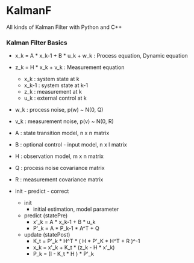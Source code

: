 # KalmanF
All kinds of Kalman Filter with Python and C++


### Kalman Filter Basics

* x_k = A * x_k-1 + B * u_k + w_k : Process equation, Dynamic equation

* z_k = H * x_k + v_k : Measurement equation

    * x_k : system state at k
    * x_k-1 : system state at k-1
    * z_k : measurement at k
    * u_k : external control at k

* w_k : process noise, p(w) ~ N(0, Q)
* v_k : measurement noise, p(v) ~ N(0, R)
* A : state transition model, n x n matrix
* B : optional control - input model, n x l matrix
* H : observation model, m x n matrix
* Q : process noise covariance matrix
* R : measurement covariance matrix

* init - predict - correct
    * init
        * initial estimation, model parameter
    * predict (statePre)
        * x'_k = A * x_k-1 + B * u_k
        * P'_k = A * P_k-1 * A^T + Q
    * update (statePost)
        * K_t = P'_k * H^T * ( H * P'_K * H^T + R )^-1
        * x_k = x'_k + K_t * (z_k - H * x'_k)
        * P_k = (I - K_t * H ) * P'_k






